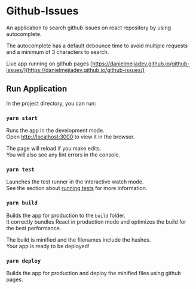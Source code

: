 # Github-Issues

An application to search github issues on react repository by using autocomplete.

The autocomplete has a default debounce time to avoid multiple requests and a minimum of 3 characters to search.

Live app running on github pages [https://danielmejiadev.github.io/github-issues/](https://danielmejiadev.github.io/github-issues/)

## Run Application

In the project directory, you can run:

### `yarn start`

Runs the app in the development mode.<br />
Open [http://localhost:3000](http://localhost:3000) to view it in the browser.

The page will reload if you make edits.<br />
You will also see any lint errors in the console.

### `yarn test`

Launches the test runner in the interactive watch mode.<br />
See the section about [running tests](https://facebook.github.io/create-react-app/docs/running-tests) for more information.

### `yarn build`

Builds the app for production to the `build` folder.<br />
It correctly bundles React in production mode and optimizes the build for the best performance.

The build is minified and the filenames include the hashes.<br />
Your app is ready to be deployed!

### `yarn deploy`

Builds the app for production and deploy the minified files using github pages.
